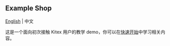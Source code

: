 ## Example Shop

[English](README.md) | 中文

这是一个面向初次接触 Kitex 用户的教学 demo，你可以在[快速开始](https://www.cloudwego.io/zh/docs/kitex/getting-started/tutorial)中学习相关内容。
